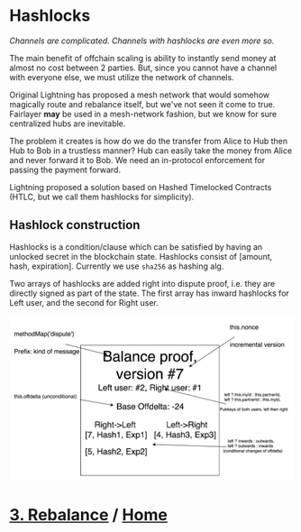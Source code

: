 # Hashlocks

_Channels are complicated. Channels with hashlocks are even more so._

The main benefit of offchain scaling is ability to instantly send money at almost no cost between 2 parties. But, since you cannot have a channel with everyone else, we must utilize the network of channels.

Original Lightning has proposed a mesh network that would somehow magically route and rebalance itself, but we've not seen it come to true. Fairlayer **may** be used in a mesh-network fashion, but we know for sure centralized hubs are inevitable.

The problem it creates is how do we do the transfer from Alice to Hub then Hub to Bob in a trustless manner? Hub can easily take the money from Alice and never forward it to Bob. We need an in-protocol enforcement for passing the payment forward.

Lightning proposed a solution based on Hashed Timelocked Contracts (HTLC, but we call them hashlocks for simplicity).

## Hashlock construction

Hashlocks is a condition/clause which can be satisfied by having an unlocked secret in the blockchain state. Hashlocks consist of [amount, hash, expiration]. Currently we use `sha256` as hashing alg.

Two arrays of hashlocks are added right into dispute proof, i.e. they are directly signed as part of the state. The first array has inward hashlocks for Left user, and the second for Right user.

![/img/proof.png](/img/proof.png)

# [3. Rebalance](/03_rebalance.md) / [Home](/README.md)
